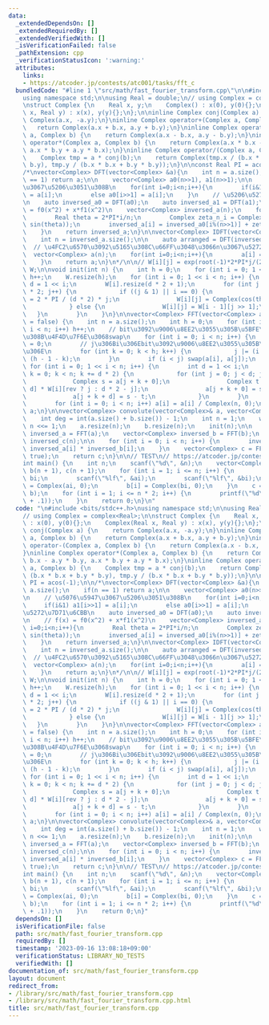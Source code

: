 ```yaml
---
data:
  _extendedDependsOn: []
  _extendedRequiredBy: []
  _extendedVerifiedWith: []
  _isVerificationFailed: false
  _pathExtension: cpp
  _verificationStatusIcon: ':warning:'
  attributes:
    links:
    - https://atcoder.jp/contests/atc001/tasks/fft_c
  bundledCode: "#line 1 \"src/math/fast_fourier_transform.cpp\"\n\n#include <bits/stdc++.h>\n\
    using namespace std;\n\nusing Real = double;\n// using Complex = complex<Real>;\n\
    \nstruct Complex {\n    Real x, y;\n    Complex() : x(0), y(0){};\n    Complex(Real\
    \ x, Real y) : x(x), y(y){};\n};\n\ninline Complex conj(Complex a) {\n    return\
    \ Complex(a.x, -a.y);\n}\ninline Complex operator+(Complex a, Complex b) {\n \
    \   return Complex(a.x + b.x, a.y + b.y);\n}\ninline Complex operator-(Complex\
    \ a, Complex b) {\n    return Complex(a.x - b.x, a.y - b.y);\n}\ninline Complex\
    \ operator*(Complex a, Complex b) {\n    return Complex(a.x * b.x - a.y * b.y,\
    \ a.x * b.y + a.y * b.x);\n}\ninline Complex operator/(Complex a, Complex b) {\n\
    \    Complex tmp = a * conj(b);\n    return Complex(tmp.x / (b.x * b.x + b.y *\
    \ b.y), tmp.y / (b.x * b.x + b.y * b.y));\n}\n\nconst Real PI = acos(-1);\n\n\
    /*\nvector<Complex> DFT(vector<Complex> &a){\n    int n = a.size();\n    if(n\
    \ == 1) return a;\n\n    vector<Complex> a0(n>>1), a1(n>>1);\n\n    // \u5076\u5947\
    \u3067\u5206\u3051\u308B\n    for(int i=0;i<n;i++){\n        if(i&1) a1[i>>1]\
    \ = a[i];\n        else a0[i>>1] = a[i];\n    }\n    // \u5206\u5272\u7D71\u6CBB\
    \n    auto inversed_a0 = DFT(a0);\n    auto inversed_a1 = DFT(a1);\n\n    // f(x)\
    \ = f0(x^2) + x*f1(x^2)\n    vector<Complex> inversed_a(n);\n    for(int i=0;i<n;i++){\n\
    \        Real theta = 2*PI*i/n;\n        Complex zeta_n_i = Complex(cos(theta),\
    \ sin(theta));\n        inversed_a[i] = inversed_a0[i%(n>>1)] + zeta_n_i * inversed_a1[i%(n>>1)];\n\
    \    }\n    return inversed_a;\n}\n\nvector<Complex> IDFT(vector<Complex> &inversed_a){\n\
    \    int n = inversed_a.size();\n\n    auto arranged = DFT(inversed_a);\n\n  \
    \  // \u4FC2\u6570\u3092\u5165\u308C\u66FF\u3048\u3066n\u3067\u5272\u308B\n  \
    \  vector<Complex> a(n);\n    for(int i=0;i<n;i++){\n        a[i] = arranged[(n-i)%n]/Complex(n,0);\n\
    \    }\n    return a;\n}\n*/\n\n// W[i][j] = exp(root(-1)*2*PI*j/(2^i))\nvector<vector<Complex>>\
    \ W;\n\nvoid init(int n) {\n    int h = 0;\n    for (int i = 0; 1 << i < n; i++)\
    \ h++;\n    W.resize(h);\n    for (int i = 0; 1 << i < n; i++) {\n        int\
    \ d = 1 << i;\n        W[i].resize(d * 2 + 1);\n        for (int j = 0; j <= d\
    \ * 2; j++) {\n            if ((j & 1) || i == 0) {\n                Real theta\
    \ = 2 * PI / (d * 2) * j;\n                W[i][j] = Complex(cos(theta), sin(theta));\n\
    \            } else {\n                W[i][j] = W[i - 1][j >> 1];\n         \
    \   }\n        }\n    }\n}\n\nvector<Complex> FFT(vector<Complex> a, bool rev\
    \ = false) {\n    int n = a.size();\n    int h = 0;\n    for (int i = 0; 1 <<\
    \ i < n; i++) h++;\n    // bit\u3092\u9006\u8EE2\u3055\u305B\u5BFE\u5FDC\u3059\
    \u308B\u4F4D\u7F6E\u3068swap\n    for (int i = 0; i < n; i++) {\n        int j\
    \ = 0;\n        // j\u306Bi\u306Ebit\u3092\u9006\u8EE2\u3055\u305B\u305F\u3082\
    \u306E\n        for (int k = 0; k < h; k++) {\n            j |= (i >> k & 1) <<\
    \ (h - 1 - k);\n        }\n        if (i < j) swap(a[i], a[j]);\n    }\n\n   \
    \ for (int i = 0; 1 << i < n; i++) {\n        int d = 1 << i;\n        for (int\
    \ k = 0; k < n; k += d * 2) {\n            for (int j = 0; j < d; j++) {\n   \
    \             Complex s = a[j + k + 0];\n                Complex t = a[j + k +\
    \ d] * W[i][rev ? j : d * 2 - j];\n                a[j + k + 0] = s + t;\n   \
    \             a[j + k + d] = s - t;\n            }\n        }\n    }\n    if (rev)\n\
    \        for (int i = 0; i < n; i++) a[i] = a[i] / Complex(n, 0);\n    return\
    \ a;\n}\n\nvector<Complex> convolute(vector<Complex>& a, vector<Complex>& b) {\n\
    \    int deg = int(a.size() + b.size()) - 1;\n    int n = 1;\n    while (n < deg)\
    \ n <<= 1;\n    a.resize(n);\n    b.resize(n);\n    init(n);\n\n    vector<Complex>\
    \ inversed_a = FFT(a);\n    vector<Complex> inversed_b = FFT(b);\n    vector<Complex>\
    \ inversed_c(n);\n\n    for (int i = 0; i < n; i++) {\n        inversed_c[i] =\
    \ inversed_a[i] * inversed_b[i];\n    }\n    vector<Complex> c = FFT(inversed_c,\
    \ true);\n    return c;\n}\n\n// TEST\n// https://atcoder.jp/contests/atc001/tasks/fft_c\n\
    int main() {\n    int n;\n    scanf(\"%d\", &n);\n    vector<Complex> a(n + 1),\
    \ b(n + 1), c(n + 1);\n    for (int i = 1; i <= n; i++) {\n        double ai,\
    \ bi;\n        scanf(\"%lf\", &ai);\n        scanf(\"%lf\", &bi);\n        a[i]\
    \ = Complex(ai, 0);\n        b[i] = Complex(bi, 0);\n    }\n    c = convolute(a,\
    \ b);\n    for (int i = 1; i <= n * 2; i++) {\n        printf(\"%d\\n\", int(c[i].x\
    \ + .1));\n    }\n    return 0;\n}\n"
  code: "\n#include <bits/stdc++.h>\nusing namespace std;\n\nusing Real = double;\n\
    // using Complex = complex<Real>;\n\nstruct Complex {\n    Real x, y;\n    Complex()\
    \ : x(0), y(0){};\n    Complex(Real x, Real y) : x(x), y(y){};\n};\n\ninline Complex\
    \ conj(Complex a) {\n    return Complex(a.x, -a.y);\n}\ninline Complex operator+(Complex\
    \ a, Complex b) {\n    return Complex(a.x + b.x, a.y + b.y);\n}\ninline Complex\
    \ operator-(Complex a, Complex b) {\n    return Complex(a.x - b.x, a.y - b.y);\n\
    }\ninline Complex operator*(Complex a, Complex b) {\n    return Complex(a.x *\
    \ b.x - a.y * b.y, a.x * b.y + a.y * b.x);\n}\ninline Complex operator/(Complex\
    \ a, Complex b) {\n    Complex tmp = a * conj(b);\n    return Complex(tmp.x /\
    \ (b.x * b.x + b.y * b.y), tmp.y / (b.x * b.x + b.y * b.y));\n}\n\nconst Real\
    \ PI = acos(-1);\n\n/*\nvector<Complex> DFT(vector<Complex> &a){\n    int n =\
    \ a.size();\n    if(n == 1) return a;\n\n    vector<Complex> a0(n>>1), a1(n>>1);\n\
    \n    // \u5076\u5947\u3067\u5206\u3051\u308B\n    for(int i=0;i<n;i++){\n   \
    \     if(i&1) a1[i>>1] = a[i];\n        else a0[i>>1] = a[i];\n    }\n    // \u5206\
    \u5272\u7D71\u6CBB\n    auto inversed_a0 = DFT(a0);\n    auto inversed_a1 = DFT(a1);\n\
    \n    // f(x) = f0(x^2) + x*f1(x^2)\n    vector<Complex> inversed_a(n);\n    for(int\
    \ i=0;i<n;i++){\n        Real theta = 2*PI*i/n;\n        Complex zeta_n_i = Complex(cos(theta),\
    \ sin(theta));\n        inversed_a[i] = inversed_a0[i%(n>>1)] + zeta_n_i * inversed_a1[i%(n>>1)];\n\
    \    }\n    return inversed_a;\n}\n\nvector<Complex> IDFT(vector<Complex> &inversed_a){\n\
    \    int n = inversed_a.size();\n\n    auto arranged = DFT(inversed_a);\n\n  \
    \  // \u4FC2\u6570\u3092\u5165\u308C\u66FF\u3048\u3066n\u3067\u5272\u308B\n  \
    \  vector<Complex> a(n);\n    for(int i=0;i<n;i++){\n        a[i] = arranged[(n-i)%n]/Complex(n,0);\n\
    \    }\n    return a;\n}\n*/\n\n// W[i][j] = exp(root(-1)*2*PI*j/(2^i))\nvector<vector<Complex>>\
    \ W;\n\nvoid init(int n) {\n    int h = 0;\n    for (int i = 0; 1 << i < n; i++)\
    \ h++;\n    W.resize(h);\n    for (int i = 0; 1 << i < n; i++) {\n        int\
    \ d = 1 << i;\n        W[i].resize(d * 2 + 1);\n        for (int j = 0; j <= d\
    \ * 2; j++) {\n            if ((j & 1) || i == 0) {\n                Real theta\
    \ = 2 * PI / (d * 2) * j;\n                W[i][j] = Complex(cos(theta), sin(theta));\n\
    \            } else {\n                W[i][j] = W[i - 1][j >> 1];\n         \
    \   }\n        }\n    }\n}\n\nvector<Complex> FFT(vector<Complex> a, bool rev\
    \ = false) {\n    int n = a.size();\n    int h = 0;\n    for (int i = 0; 1 <<\
    \ i < n; i++) h++;\n    // bit\u3092\u9006\u8EE2\u3055\u305B\u5BFE\u5FDC\u3059\
    \u308B\u4F4D\u7F6E\u3068swap\n    for (int i = 0; i < n; i++) {\n        int j\
    \ = 0;\n        // j\u306Bi\u306Ebit\u3092\u9006\u8EE2\u3055\u305B\u305F\u3082\
    \u306E\n        for (int k = 0; k < h; k++) {\n            j |= (i >> k & 1) <<\
    \ (h - 1 - k);\n        }\n        if (i < j) swap(a[i], a[j]);\n    }\n\n   \
    \ for (int i = 0; 1 << i < n; i++) {\n        int d = 1 << i;\n        for (int\
    \ k = 0; k < n; k += d * 2) {\n            for (int j = 0; j < d; j++) {\n   \
    \             Complex s = a[j + k + 0];\n                Complex t = a[j + k +\
    \ d] * W[i][rev ? j : d * 2 - j];\n                a[j + k + 0] = s + t;\n   \
    \             a[j + k + d] = s - t;\n            }\n        }\n    }\n    if (rev)\n\
    \        for (int i = 0; i < n; i++) a[i] = a[i] / Complex(n, 0);\n    return\
    \ a;\n}\n\nvector<Complex> convolute(vector<Complex>& a, vector<Complex>& b) {\n\
    \    int deg = int(a.size() + b.size()) - 1;\n    int n = 1;\n    while (n < deg)\
    \ n <<= 1;\n    a.resize(n);\n    b.resize(n);\n    init(n);\n\n    vector<Complex>\
    \ inversed_a = FFT(a);\n    vector<Complex> inversed_b = FFT(b);\n    vector<Complex>\
    \ inversed_c(n);\n\n    for (int i = 0; i < n; i++) {\n        inversed_c[i] =\
    \ inversed_a[i] * inversed_b[i];\n    }\n    vector<Complex> c = FFT(inversed_c,\
    \ true);\n    return c;\n}\n\n// TEST\n// https://atcoder.jp/contests/atc001/tasks/fft_c\n\
    int main() {\n    int n;\n    scanf(\"%d\", &n);\n    vector<Complex> a(n + 1),\
    \ b(n + 1), c(n + 1);\n    for (int i = 1; i <= n; i++) {\n        double ai,\
    \ bi;\n        scanf(\"%lf\", &ai);\n        scanf(\"%lf\", &bi);\n        a[i]\
    \ = Complex(ai, 0);\n        b[i] = Complex(bi, 0);\n    }\n    c = convolute(a,\
    \ b);\n    for (int i = 1; i <= n * 2; i++) {\n        printf(\"%d\\n\", int(c[i].x\
    \ + .1));\n    }\n    return 0;\n}"
  dependsOn: []
  isVerificationFile: false
  path: src/math/fast_fourier_transform.cpp
  requiredBy: []
  timestamp: '2023-09-16 13:08:18+09:00'
  verificationStatus: LIBRARY_NO_TESTS
  verifiedWith: []
documentation_of: src/math/fast_fourier_transform.cpp
layout: document
redirect_from:
- /library/src/math/fast_fourier_transform.cpp
- /library/src/math/fast_fourier_transform.cpp.html
title: src/math/fast_fourier_transform.cpp
---
```

